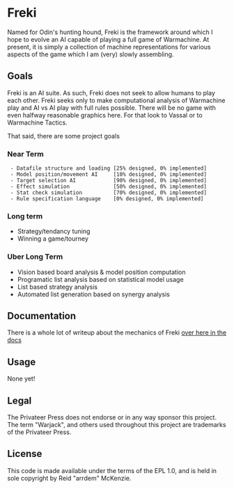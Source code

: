 # Freki

Named for Odin's hunting hound, Freki is the framework around which I
hope to evolve an AI capable of playing a full game of Warmachine. At
present, it is simply a collection of machine representations for
various aspects of the game which I am (very) slowly assembling.

## Goals
Freki is an AI suite. As such, Freki does not seek to allow humans to
play each other. Freki seeks only to make computational analysis of
Warmachine play and AI vs AI play with full rules possible. There will
be no game with even halfway reasonable graphics here. For that look
to Vassal or to Warmachine Tactics.

That said, there are some project goals

### Near Term
     - Datafile structure and loading [25% designed, 0% implemented]
     - Model position/movement AI     [10% designed, 0% implemented]
     - Target selection AI            [90% designed, 0% implemented]
     - Effect simulation              [50% designed, 0% implemented]
     - Stat check simulation          [70% designed, 0% implemented]
     - Rule specification language    [0% designed, 0% implemented]

### Long term
 - Strategy/tendancy tuning
 - Winning a game/tourney

### Uber Long Term
 - Vision based board analysis & model position computation
 - Programatic list analysis based on statistical model usage
 - List based strategy analysis
 - Automated list generation based on synergy analysis

## Documentation
There is a whole lot of writeup about the mechanics of Freki
[over here in the docs](doc/index.org)

## Usage

None yet!

## Legal

The Privateer Press does not endorse or in any way sponsor this project.
The term "Warjack", and others used throughout this project are
trademarks of the Privateer Press.

## License

This code is made available under the terms of the EPL 1.0, and is
held in sole copyright by Reid "arrdem" McKenzie.
